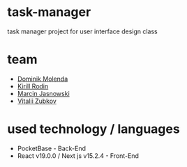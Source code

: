 # task-manager
task manager project for user interface design class

# team
- [Dominik Molenda](https://github.com/dominikmol)
- [Kirill Rodin](https://github.com/Cheater4sT)
- [Marcin Jasnowski](https://github.com/GodNorth)
- [Vitalii Zubkov](https://github.com/Vitalii724)

# used technology / languages
- PocketBase - Back-End
- React v19.0.0 / Next js v15.2.4 - Front-End
